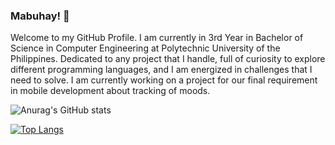 ### Mabuhay! 👋
Welcome to my GitHub Profile. I am currently in 3rd Year in Bachelor of Science in Computer Engineering at Polytechnic University of the Philippines. Dedicated to any project that I handle, full of curiosity to explore different programming languages, and I am energized in challenges that I need to solve. I am currently working on a project for our final requirement in mobile development about tracking of moods. 


![Anurag's GitHub stats](https://github-readme-stats.vercel.app/api?username=spadedev&show_icons=true&theme=radical)

[![Top Langs](https://github-readme-stats.vercel.app/api/top-langs/?username=spadedev)](https://github.com/anuraghazra/github-readme-stats)

<!--


**spadedev/spadedev** is a ✨ _special_ ✨ repository because its `README.md` (this file) appears on your GitHub profile.

Here are some ideas to get you started:

- 🔭 I’m currently working on ...
- 🌱 I’m currently learning ...
- 👯 I’m looking to collaborate on ...
- 🤔 I’m looking for help with ...
- 💬 Ask me about ...
- 📫 How to reach me: ...
- 😄 Pronouns: ...
- ⚡ Fun fact: ...
-->
